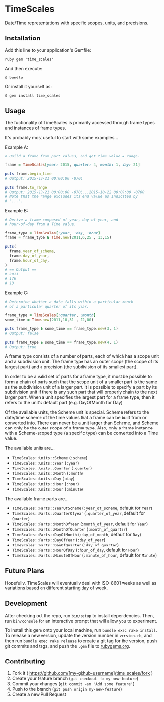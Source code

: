 # TimeScales

Date/Time representations with specific scopes, units, and precisions.

## Installation

Add this line to your application's Gemfile:

```ruby gem 'time_scales' ```

And then execute:

    $ bundle

Or install it yourself as:

    $ gem install time_scales

## Usage

The fuctionality of TimeScales is primarily accessed through
frame types and instances of frame types.

It's probably most useful to start with some examples…

Example A:

``` ruby
# Build a frame from part values, and get time value & range.

frame = TimeScales[year: 2015, quarter: 4, month: 1, day: 21]

puts frame.begin_time
# Output: 2015-10-21 00:00:00 -0700

puts frame.to_range
# Output: 2015-10-21 00:00:00 -0700...2015-10-22 00:00:00 -0700
# Note that the range excludes its end value as indicated by
# "...".
```

Example B:

``` ruby
# Derive a frame composed of year, day-of-year, and
# hour-of-day from a Time value.

frame_type = TimeScales[:year, :day, :hour]
frame = frame_type & Time.new(2011,6,25 , 13,15)

puts(
  frame.year_of_scheme,
  frame.day_of_year,
  frame.hour_of_day,
)
# == Output ==
# 2011
# 176
# 13
```

Example C:

``` ruby
# Determine whether a date falls within a particular month
# of a particular quarter of its year.

frame_type = TimeScales[:quarter, :month]
some_time = Time.new(2011,10,31 , 12,00)

puts frame_type & some_time == frame_type.new(3, 1)
# Output: false

puts frame_type & some_time == frame_type.new(4, 1)
# Output: true
```

A frame type consists of a number of parts, each of which has a
scope unit and a subdivision unit. The frame type has an outer
scope (the scope of its largest part) and a precision (the
subdivision of its smallest part).

In order to be a valid set of parts for a frame type, it must be
possible to form a chain of parts such that the scope unit of a
smaller part is the same as the subdivision unit of a larger
part. It is possible to specify a part by its subdivision unit
if there is any such part that will properly chain to the next
larger part. When a unit specifies the largest part for a frame
type, then it refers to the unit's default part (e.g. DayOfMonth
for Day).

Of the available units, the Scheme unit is special. Scheme refers
to the date/time scheme of the time values that a frame can be
built from or converted into. There can never be a unit larger
than Scheme, and Scheme can only be the outer scope of a frame
type. Also, only a frame instance with a Scheme-scoped type (a
specific type) can be converted into a Time value.

The available units are…
* `TimeScales::Units::Scheme` (`:scheme`)
* `TimeScales::Units::Year` (`:year`)
* `TimeScales::Units::Quarter` (`:quarter`)
* `TimeScales::Units::Month` (`:month`)
* `TimeScales::Units::Day` (`:day`)
* `TimeScales::Units::Hour` (`:hour`)
* `TimeScales::Units::Hour` (`:minute`)

The available frame parts are…
* `TimeScales::Parts::YearOfScheme` (`:year_of_scheme`, default for `Year`)
* `TimeScales::Parts::QuarterOfyear` (`:quarter_of_year`, default for `Quarter`)
* `TimeScales::Parts::MonthOfYear` (`:month_of_year`, default for `Year`)
* `TimeScales::Parts::MonthOfQuarter` (`:month_of_quarter`)
* `TimeScales::Parts::DayOfMonth` (`:day_of_month`, default for `Day`)
* `TimeScales::Parts::DayOfYear` (`:day_of_year`)
* `TimeScales::Parts::DayOfQuarter` (`:day_of_quarter`)
* `TimeScales::Parts::HourOfDay` (`:hour_of_day`, default for `Hour`)
* `TimeScales::Parts::MinuteOfHour` (`:minute_of_hour`, default for `Minute`)

## Future Plans

Hopefully, TimeScales will eventually deal with ISO-8601 weeks as
well as variations based on different starting day of week.

## Development

After checking out the repo, run `bin/setup` to install dependencies. Then,
run `bin/console` for an interactive prompt that will allow you to
experiment.

To install this gem onto your local machine, run
`bundle exec rake install`. To release a new version, update the version
number in `version.rb`, and then run `bundle exec rake release` to create a
git tag for the version, push git commits and tags, and push the `.gem`
file to [rubygems.org](https://rubygems.org).

## Contributing

1. Fork it ( https://github.com/[my-github-username]/time_scales/fork )
2. Create your feature branch (`git checkout -b my-new-feature`)
3. Commit your changes (`git commit -am 'Add some feature'`)
4. Push to the branch (`git push origin my-new-feature`)
5. Create a new Pull Request
